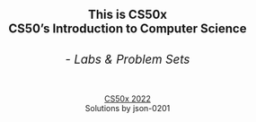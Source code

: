<h2 align="center">
This is CS50x<br>
CS50’s Introduction to Computer Science<br>
<span><h6>- Labs & Problem Sets</h6></span>
</h2>

<p align="center">
  <a href="https://cs50.harvard.edu/x/2022/" target="_blank">CS50x 2022</a>
  <br>
  Solutions by json-0201
</p>
